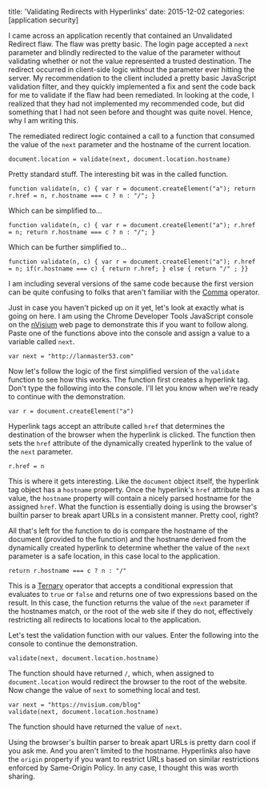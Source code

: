 title: 'Validating Redirects with Hyperlinks'
date: 2015-12-02
categories: [application security]

I came across an application recently that contained an Unvalidated Redirect flaw. The flaw was pretty basic. The login page accepted a `next` parameter and blindly redirected to the value of the parameter without validating whether or not the value represented a trusted destination. The redirect occurred in client-side logic without the parameter ever hitting the server. My recommendation to the client included a pretty basic JavaScript validation filter, and they quickly implemented a fix and sent the code back for me to validate if the flaw had been remediated. In looking at the code, I realized that they had not implemented my recommended code, but did something that I had not seen before and thought was quite novel. Hence, why I am writing this.

The remediated redirect logic contained a call to a function that consumed the value of the `next` parameter and the hostname of the current location.

```
document.location = validate(next, document.location.hostname)
```

Pretty standard stuff. The interesting bit was in the called function.

```
function validate(n, c) { var r = document.createElement("a"); return r.href = n, r.hostname === c ? n : "/"; }
```

Which can be simplified to...

```
function validate(n, c) { var r = document.createElement("a"); r.href = n; return r.hostname === c ? n : "/"; }
```

Which can be further simplified to...

```
function validate(n, c) { var r = document.createElement("a"); r.href = n; if(r.hostname === c) { return r.href; } else { return "/" ; }}
```

I am including several versions of the same code because the first version can be quite confusing to folks that aren't familiar with the [Comma](https://developer.mozilla.org/en-US/docs/Web/JavaScript/Reference/Operators/Comma_Operator) operator.

Just in case you haven't picked up on it yet, let's look at exactly what is going on here. I am using the Chrome Developer Tools JavaScript console on the [nVisium](https://nvisium.com) web page to demonstrate this if you want to follow along. Paste one of the functions above into the console and assign a value to a variable called `next`.

```
var next = "http://lanmaster53.com"
```

Now let's follow the logic of the first simplified version of the `validate` function to see how this works. The function first creates a hyperlink tag. Don't type the following into the console. I'll let you know when we're ready to continue with the demonstration.

```
var r = document.createElement("a")
```

Hyperlink tags accept an attribute called `href` that determines the destination of the browser when the hyperlink is clicked. The function then sets the `href` attribute of the dynamically created hyperlink to the value of the `next` parameter.

```
r.href = n
```

This is where it gets interesting. Like the `document` object itself, the hyperlink tag object has a `hostname` property. Once the hyperlink's `href` attribute has a value, the `hostname` property will contain a nicely parsed hostname for the assigned `href`. What the function is essentially doing is using the browser's builtin parser to break apart URLs in a consistent manner. Pretty cool, right?

All that's left for the function to do is compare the hostname of the document (provided to the function) and the hostname derived from the dynamically created hyperlink to determine whether the value of the `next` parameter is a safe location, in this case local to the application.

```
return r.hostname === c ? n : "/"
```

This is a [Ternary](https://developer.mozilla.org/en-US/docs/Web/JavaScript/Reference/Operators/Conditional_Operator) operator that accepts a conditional expression that evaluates to `true` or `false` and returns one of two expressions based on the result. In this case, the function returns the value of the `next` parameter if the hostnames match, or the root of the web site if they do not, effectively restricting all redirects to locations local to the application.

Let's test the validation function with our values. Enter the following into the console to continue the demonstration.

```
validate(next, document.location.hostname)
```

The function should have returned `/`, which, when assigned to `document.location` would redirect the browser to the root of the website. Now change the value of `next` to something local and test.

```
var next = "https://nvisium.com/blog"
validate(next, document.location.hostname)
```

The function should have returned the value of `next`.

Using the browser's builtin parser to break apart URLs is pretty darn cool if you ask me. And you aren't limited to the hostname. Hyperlinks also have the `origin` property if you want to restrict URLs based on similar restrictions enforced by Same-Origin Policy. In any case, I thought this was worth sharing.
